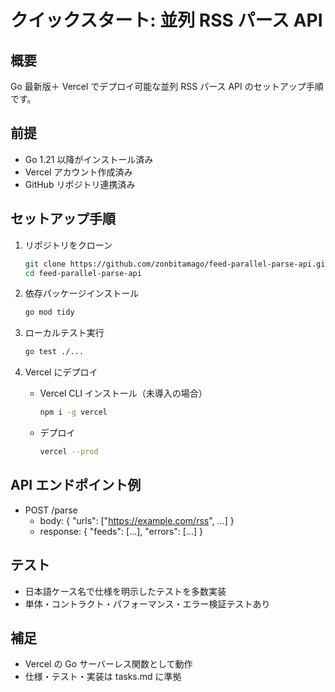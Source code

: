 # クイックスタート: 並列 RSS パース API

## 概要

Go 最新版＋ Vercel でデプロイ可能な並列 RSS パース API のセットアップ手順です。

## 前提

- Go 1.21 以降がインストール済み
- Vercel アカウント作成済み
- GitHub リポジトリ連携済み

## セットアップ手順

1. リポジトリをクローン

   ```sh
   git clone https://github.com/zonbitamago/feed-parallel-parse-api.git
   cd feed-parallel-parse-api
   ```

2. 依存パッケージインストール

   ```sh
   go mod tidy
   ```

3. ローカルテスト実行

   ```sh
   go test ./...
   ```

4. Vercel にデプロイ

   - Vercel CLI インストール（未導入の場合）

     ```sh
     npm i -g vercel
     ```

   - デプロイ

     ```sh
     vercel --prod
     ```

## API エンドポイント例

- POST /parse
  - body: { "urls": ["https://example.com/rss", ...] }
  - response: { "feeds": [...], "errors": [...] }

## テスト

- 日本語ケース名で仕様を明示したテストを多数実装
- 単体・コントラクト・パフォーマンス・エラー検証テストあり

## 補足

- Vercel の Go サーバーレス関数として動作
- 仕様・テスト・実装は tasks.md に準拠
